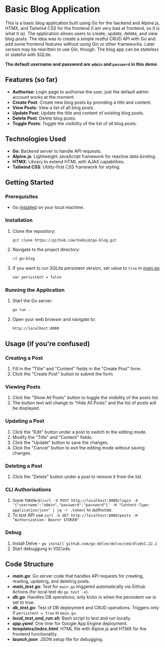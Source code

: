 # Basic Blog Application

This is a basic blog application built using Go for the backend and Alpine.js, HTMX, and Tailwind CSS for the frontend (I am very bad at frontend, so it is what it is).
The application allows users to create, update, delete, and view blog posts. 
The idea was to create a simple restful CRUD API with Go and add some frontend features without using Gin or other frameworks. Later version may be rewritten to use Gin, though.
The blog app can be stateless or stateful with SQLite.

**The default username and password are `admin` and `password` in this demo**


## Features (so far)

- **Authorise**: Login page to authorise the user, just the default admin account works at the moment.
- **Create Post**: Create new blog posts by providing a title and content.
- **View Posts**: View a list of all blog posts.
- **Update Post**: Update the title and content of existing blog posts.
- **Delete Post**: Delete blog posts.
- **Toggle Posts**: Toggle the visibility of the list of all blog posts.

## Technologies Used

- **Go**: Backend server to handle API requests.
- **Alpine.js**: Lightweight JavaScript framework for reactive data binding.
- **HTMX**: Library to extend HTML with AJAX capabilities.
- **Tailwind CSS**: Utility-first CSS framework for styling.

## Getting Started

### Prerequisites

- Go [installed](https://go.dev/doc/install) on your local machine.

### Installation

1. Clone the repository:
    ```sh
    git clone https://github.com/Vadoid/go-blog.git
    ```
2. Navigate to the project directory:
    ```sh
    cd go-blog
    ```
3. If you want to run SQLite persistent version, set value to `true` in [main.go](./main.go)
    ```sh
    var persistent = false 
    ```

### Running the Application

1. Start the Go server:
    ```sh
    go run .
    ```
2. Open your web browser and navigate to:
    ```
    http://localhost:8080
    ```

## Usage (if you're confused)

### Creating a Post

1. Fill in the "Title" and "Content" fields in the "Create Post" form.
2. Click the "Create Post" button to submit the form.

### Viewing Posts

1. Click the "Show All Posts" button to toggle the visibility of the posts list.
2. The button text will change to "Hide All Posts" and the list of posts will be displayed.

### Updating a Post

1. Click the "Edit" button under a post to switch to the editing mode.
2. Modify the "Title" and "Content" fields.
3. Click the "Update" button to save the changes.
4. Click the "Cancel" button to exit the editing mode without saving changes.

### Deleting a Post

1. Click the "Delete" button under a post to remove it from the list.


### CLI Authorisations

1. Issue `TOKEN=$(curl -X POST http://localhost:8080/login -d '{"username":"admin","password":"password"}' -H "Content-Type: application/json" | jq -r .token)` to authorise.
2. To test API use `curl -X GET http://localhost:8080/posts -H "Authorization: Bearer $TOKEN"`

### Debug

1. Install Delve - `go install github.com/go-delve/delve/cmd/dlv@v1.22.1`
2. Start debuggung in VSCode.

## Code Structure

- **_main.go_**: Go server code that handles API requests for creating, reading, updating, and deleting posts.
- **_main_test.go_**: Test for `main.go` triggered automatically via Github Actions (for local test do `go test -v`).
- **_db.go_**: Handles DB operations, only kicks in when the persistent var is set to true.
- **_db_test.go_**: Test of DB deployment and CRUD operations. Triggers only if `persistent = true` in `main.go`.
- **_local_test_and_run.sh_**: Bash script to test and run locally.
- **_app.yaml_**: One liner for Google App Engine deployment.
- **_templates/index.html_**: HTML file with Alpine.js and HTMX for the frontend functionality.
- **_launch.json_**: JSON setup file for debugging.



